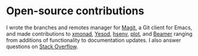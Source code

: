 # Open-source contributions

I wrote the branches and remotes manager for [Magit](http://magit.github.com/magit), a Git client for Emacs, and made contributions to [xmonad](http://xmonad.org), [Yesod](http://yesodweb.com), [hsenv](http://hackage.haskell.org/package/hsenv), [plot](http://hackage.haskell.org/package/plot), and [Beamer](http://bitbucket.org/rivanvx/beamer/wiki/Home) ranging from additions of functionality to documentation updates.
I also answer questions on [Stack Overflow](http://stackoverflow.com/users/1077893/nicolas-dudebout).
